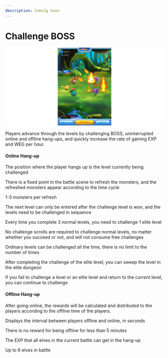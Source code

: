 ```yaml
---
description: Coming Soon
---
```


# Challenge BOSS

![](../.gitbook/assets/Fighting.jpg)

Players advance through the levels by challenging BOSS, uninterrupted online and offline hang-ups, and quickly increase the rate of gaining EXP and WEG per hour.

#### Online Hang-up

The position where the player hangs up is the level currently being challenged

There is a fixed point in the battle scene to refresh the monsters, and the refreshed monsters appear according to the time cycle

1-3 monsters per refresh

The next level can only be entered after the challenge level is won, and the levels need to be challenged in sequence

Every time you complete 3 normal levels, you need to challenge 1 elite level

No challenge scrolls are required to challenge normal levels, no matter whether you succeed or not, and will not consume free challenges

Ordinary levels can be challenged all the time, there is no limit to the number of times

After completing the challenge of the elite level, you can sweep the level in the elite dungeon

If you fail to challenge a level or an elite level and return to the current level, you can continue to challenge

#### Offline Hang-up

After going online, the rewards will be calculated and distributed to the players according to the offline time of the players.

Displays the interval between players offline and online, in seconds

There is no reward for being offline for less than 5 minutes

The EXP that all elves in the current battle can get in the hang-up

Up to 6 elves in battle
